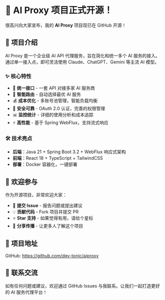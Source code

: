 # 🎉 AI Proxy 项目正式开源！

很高兴向大家宣布，我的 **AI Proxy** 项目现已在 GitHub 开源！

## 🚀 项目介绍

AI Proxy 是一个企业级 AI API 代理服务，旨在简化和统一多个 AI 服务的接入。通过单一接入点，即可灵活使用 Claude、ChatGPT、Gemini 等主流 AI 模型。

### ✨ 核心特性

- 🔄 **统一接口** - 一套 API 对接多家 AI 服务商
- 🎯 **智能路由** - 自动选择最优 AI 服务
- 💰 **成本优化** - 多账号池管理，智能负载均衡
- 🔐 **安全可靠** - OAuth 2.0 认证，完善的权限管理
- 📊 **监控统计** - 详细的使用分析和成本追踪
- ⚡ **高性能** - 基于 Spring WebFlux，支持流式响应

### 🛠 技术亮点

- **后端**：Java 21 + Spring Boot 3.2 + WebFlux 响应式架构
- **前端**：React 18 + TypeScript + TailwindCSS
- **部署**：Docker 容器化，一键部署

## 🌟 欢迎参与

作为开源项目，非常欢迎大家：

- 🐛 **提交 Issue** - 报告问题或提出建议
- 💡 **贡献代码** - Fork 项目并提交 PR
- ⭐ **Star 支持** - 如果觉得有用，请给个星标
- 📢 **分享传播** - 让更多人了解这个项目

## 🔗 项目地址

GitHub: https://github.com/dev-tonic/aiproxy

## 💬 联系交流

如有任何问题或建议，欢迎通过 GitHub Issues 与我联系。让我们一起打造更好的 AI 服务代理平台！

